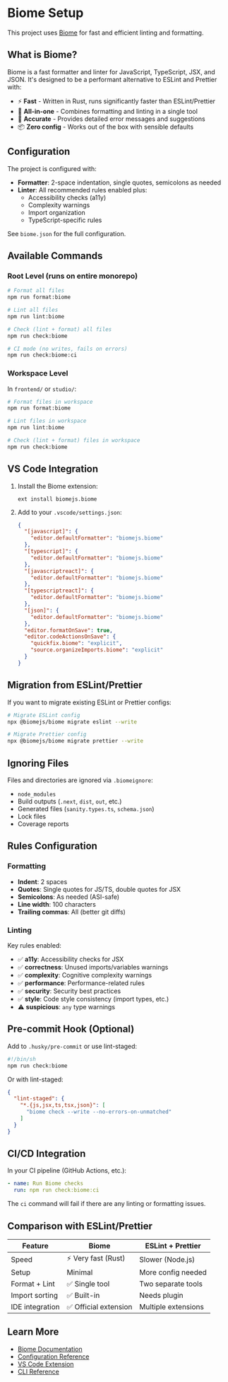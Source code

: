 # Biome Setup

This project uses [Biome](https://biomejs.dev/) for fast and efficient linting and formatting.

## What is Biome?

Biome is a fast formatter and linter for JavaScript, TypeScript, JSX, and JSON. It's designed to be a performant alternative to ESLint and Prettier with:

- ⚡️ **Fast** - Written in Rust, runs significantly faster than ESLint/Prettier
- 🔧 **All-in-one** - Combines formatting and linting in a single tool
- 🎯 **Accurate** - Provides detailed error messages and suggestions
- 📦 **Zero config** - Works out of the box with sensible defaults

## Configuration

The project is configured with:

- **Formatter**: 2-space indentation, single quotes, semicolons as needed
- **Linter**: All recommended rules enabled plus:
  - Accessibility checks (a11y)
  - Complexity warnings
  - Import organization
  - TypeScript-specific rules

See `biome.json` for the full configuration.

## Available Commands

### Root Level (runs on entire monorepo)

```bash
# Format all files
npm run format:biome

# Lint all files
npm run lint:biome

# Check (lint + format) all files
npm run check:biome

# CI mode (no writes, fails on errors)
npm run check:biome:ci
```

### Workspace Level

In `frontend/` or `studio/`:

```bash
# Format files in workspace
npm run format:biome

# Lint files in workspace
npm run lint:biome

# Check (lint + format) files in workspace
npm run check:biome
```

## VS Code Integration

1. Install the Biome extension:
   ```
   ext install biomejs.biome
   ```

2. Add to your `.vscode/settings.json`:
   ```json
   {
     "[javascript]": {
       "editor.defaultFormatter": "biomejs.biome"
     },
     "[typescript]": {
       "editor.defaultFormatter": "biomejs.biome"
     },
     "[javascriptreact]": {
       "editor.defaultFormatter": "biomejs.biome"
     },
     "[typescriptreact]": {
       "editor.defaultFormatter": "biomejs.biome"
     },
     "[json]": {
       "editor.defaultFormatter": "biomejs.biome"
     },
     "editor.formatOnSave": true,
     "editor.codeActionsOnSave": {
       "quickfix.biome": "explicit",
       "source.organizeImports.biome": "explicit"
     }
   }
   ```

## Migration from ESLint/Prettier

If you want to migrate existing ESLint or Prettier configs:

```bash
# Migrate ESLint config
npx @biomejs/biome migrate eslint --write

# Migrate Prettier config
npx @biomejs/biome migrate prettier --write
```

## Ignoring Files

Files and directories are ignored via `.biomeignore`:

- `node_modules`
- Build outputs (`.next`, `dist`, `out`, etc.)
- Generated files (`sanity.types.ts`, `schema.json`)
- Lock files
- Coverage reports

## Rules Configuration

### Formatting

- **Indent**: 2 spaces
- **Quotes**: Single quotes for JS/TS, double quotes for JSX
- **Semicolons**: As needed (ASI-safe)
- **Line width**: 100 characters
- **Trailing commas**: All (better git diffs)

### Linting

Key rules enabled:

- ✅ **a11y**: Accessibility checks for JSX
- ✅ **correctness**: Unused imports/variables warnings
- ✅ **complexity**: Cognitive complexity warnings
- ✅ **performance**: Performance-related rules
- ✅ **security**: Security best practices
- ✅ **style**: Code style consistency (import types, etc.)
- ⚠️ **suspicious**: `any` type warnings

## Pre-commit Hook (Optional)

Add to `.husky/pre-commit` or use lint-staged:

```bash
#!/bin/sh
npm run check:biome
```

Or with lint-staged:

```json
{
  "lint-staged": {
    "*.{js,jsx,ts,tsx,json}": [
      "biome check --write --no-errors-on-unmatched"
    ]
  }
}
```

## CI/CD Integration

In your CI pipeline (GitHub Actions, etc.):

```yaml
- name: Run Biome checks
  run: npm run check:biome:ci
```

The `ci` command will fail if there are any linting or formatting issues.

## Comparison with ESLint/Prettier

| Feature | Biome | ESLint + Prettier |
|---------|-------|-------------------|
| Speed | ⚡️ Very fast (Rust) | Slower (Node.js) |
| Setup | Minimal | More config needed |
| Format + Lint | ✅ Single tool | Two separate tools |
| Import sorting | ✅ Built-in | Needs plugin |
| IDE integration | ✅ Official extension | Multiple extensions |

## Learn More

- [Biome Documentation](https://biomejs.dev/)
- [Configuration Reference](https://biomejs.dev/reference/configuration/)
- [VS Code Extension](https://biomejs.dev/guides/editors/first-party-extensions/)
- [CLI Reference](https://biomejs.dev/reference/cli/)

